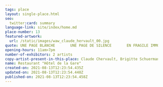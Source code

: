 ```yaml
---
tags: place
layout: single-place.html
seo:
  twitter:card: summary
language-link: site/index/home.md
place-number: 13
featured-artwork:
  url: /static/images/waw_claude_hervault_00.jpg
quote: UNE PAGE BLANCHE       UNE PAGE DE SILENCE       EN FRAGILE IMMOBILITÉ
opening-hours: 11am>7pm
number-of-exhibitors: 2 artists
copy-artist-present-in-this-place: Claude Chervault, Brigitte Schuermans
name: Restaurant "Hôtel de la Gare"
created-on: 2021-08-13T12:23:54.435Z
updated-on: 2021-08-13T12:23:54.448Z
published-on: 2021-08-13T12:23:54.458Z
---
```

